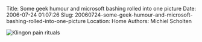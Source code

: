 Title: Some geek humour and microsoft bashing rolled into one picture
Date: 2006-07-24 01:07:26
Slug: 20060724-some-geek-humour-and-microsoft-bashing-rolled-into-one-picture
Location: Home
Authors: Michiel Scholten

<div class="content-image"><div><img src="/~mbscholt/images/content/klingon_pain_rituals.jpg" alt="Klingon pain rituals" title="Klingon pain rituals" /></a></div></div>
<br style="clear: both;" />

